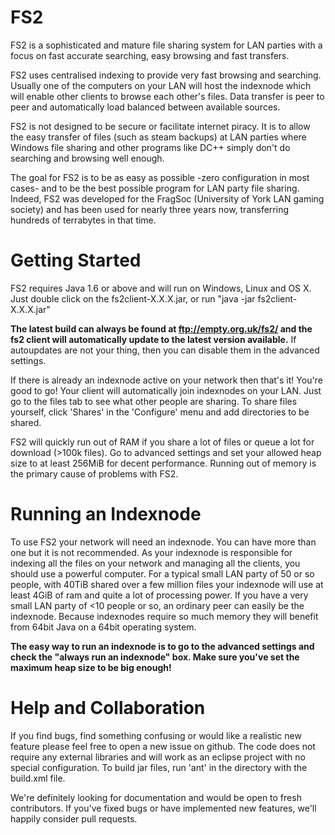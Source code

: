 FS2
===

FS2 is a sophisticated and mature file sharing system for LAN parties with a focus on fast accurate searching, easy browsing and fast transfers.

FS2 uses centralised indexing to provide very fast browsing and searching. Usually one of the computers on your LAN will host the indexnode which will enable other clients to browse each other's files.
Data transfer is peer to peer and automatically load balanced between available sources.

FS2 is not designed to be secure or facilitate internet piracy.
It is to allow the easy transfer of files (such as steam backups) at LAN parties where Windows file sharing and other programs like DC++ simply don't do searching and browsing well enough.

The goal for FS2 is to be as easy as possible -zero configuration in most cases- and to be the best possible program for LAN party file sharing.
Indeed, FS2 was developed for the FragSoc (University of York LAN gaming society) and has been used for nearly three years now, transferring hundreds of terrabytes in that time.

Getting Started
===============

FS2 requires Java 1.6 or above and will run on Windows, Linux and OS X. Just double click on the fs2client-X.X.X.jar, or run "java -jar fs2client-X.X.X.jar"

**The latest build can always be found at ftp://empty.org.uk/fs2/ and the fs2 client will automatically update to the latest version available.** If autoupdates are not your thing, then you can disable them in the advanced settings.

If there is already an indexnode active on your network then that's it! You're good to go! Your client will automatically join indexnodes on your LAN.
Just go to the files tab to see what other people are sharing. To share files yourself, click 'Shares' in the 'Configure' menu and add directories to be shared.

FS2 will quickly run out of RAM if you share a lot of files or queue a lot for download (>100k files). Go to advanced settings and set your allowed heap size to at least 256MiB for decent performance.
Running out of memory is the primary cause of problems with FS2.


Running an Indexnode
==================== 

To use FS2 your network will need an indexnode. You can have more than one but it is not recommended.
As your indexnode is responsible for indexing all the files on your network and managing all the clients, you should use a powerful computer.
For a typical small LAN party of 50 or so people, with 40TiB shared over a few million files your indexnode will use at least 4GiB of ram and quite a lot of processing power.
If you have a very small LAN party of <10 people or so, an ordinary peer can easily be the indexnode.
Because indexnodes require so much memory they will benefit from 64bit Java on a 64bit operating system.

**The easy way to run an indexnode is to go to the advanced settings and check the "always run an indexnode" box. Make sure you've set the maximum heap size to be big enough!**


Help and Collaboration
======================

If you find bugs, find something confusing or would like a realistic new feature please feel free to open a new issue on github.
The code does not require any external libraries and will work as an eclipse project with no special configuration. To build jar files, run 'ant' in the directory with the build.xml file.

We're definitely looking for documentation and would be open to fresh contributors. If you've fixed bugs or have implemented new features, we'll happily consider pull requests.

